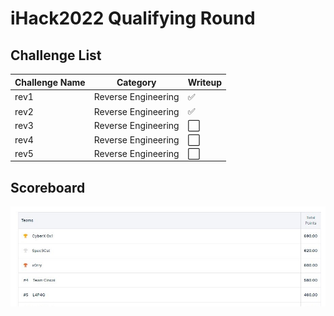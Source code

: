 # iHack2022 Qualifying Round

## Challenge List
| Challenge Name     | Category            | Writeup |
|--------------------|---------------------| ------- |
| rev1               | Reverse Engineering | ✅ |
| rev2               | Reverse Engineering | ✅ |
| rev3               | Reverse Engineering | ⬜ |
| rev4               | Reverse Engineering | ⬜ |
| rev5               | Reverse Engineering | ⬜ |

## Scoreboard
![Scoreboard](./Scoreboard.png)
